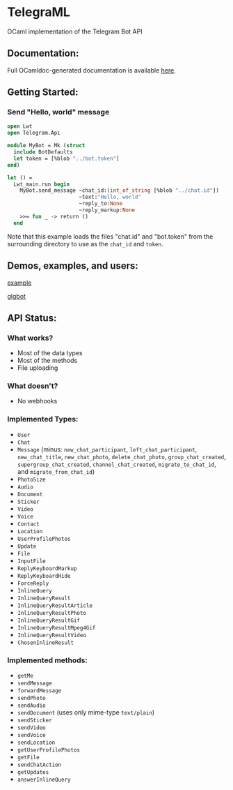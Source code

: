 # TelegraML

OCaml implementation of the Telegram Bot API

## Documentation:

Full OCamldoc-generated documentation is available [here](http://nv-vn.github.io/TelegraML/).

## Getting Started:

### Send "Hello, world" message

```ocaml
open Lwt
open Telegram.Api

module MyBot = Mk (struct
  include BotDefaults
  let token = [%blob "../bot.token"]
end)

let () =
  Lwt_main.run begin
    MyBot.send_message ~chat_id:(int_of_string [%blob "../chat.id"])
                       ~text:"Hello, world"
                       ~reply_to:None
                       ~reply_markup:None
    >>= fun _ -> return ()
  end
```

Note that this example loads the files "chat.id" and "bot.token" from
the surrounding directory to use as the `chat_id` and `token`.

## Demos, examples, and users:

[example](https://github.com/nv-vn/TelegraML/tree/master/example)

[glgbot](https://github.com/nv-vn/glgbot)

## API Status:

### What works?

* Most of the data types
* Most of the methods
* File uploading

### What doesn't?

* No webhooks

### Implemented Types:

* `User`
* `Chat`
* `Message` (minus: `new_chat_participant`, `left_chat_participant`, `new_chat_title`, `new_chat_photo`, `delete_chat_photo`, `group_chat_created`, `supergroup_chat_created`, `channel_chat_created`, `migrate_to_chat_id`, and `migrate_from_chat_id`)
* `PhotoSize`
* `Audio`
* `Document`
* `Sticker`
* `Video`
* `Voice`
* `Contact`
* `Location`
* `UserProfilePhotos`
* `Update`
* `File`
* `InputFile`
* `ReplyKeyboardMarkup`
* `ReplyKeyboardHide`
* `ForceReply`
* `InlineQuery`
* `InlineQueryResult`
* `InlineQueryResultArticle`
* `InlineQueryResultPhoto`
* `InlineQueryResultGif`
* `InlineQueryResultMpeg4Gif`
* `InlineQueryResultVideo`
* `ChosenInlineResult`

### Implemented methods:

* `getMe`
* `sendMessage`
* `forwardMessage`
* `sendPhoto`
* `sendAudio`
* `sendDocument` (uses only mime-type `text/plain`)
* `sendSticker`
* `sendVideo`
* `sendVoice`
* `sendLocation`
* `getUserProfilePhotos`
* `getFile`
* `sendChatAction`
* `getUpdates`
* `answerInlineQuery`

